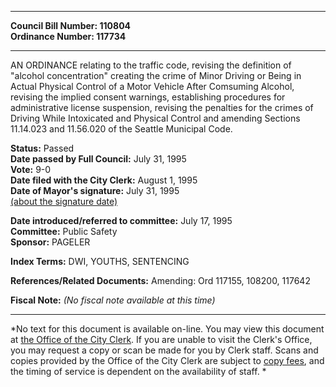 * * * * *  
  
**Council Bill Number: [](#h0)[](#h2)110804**   
**Ordinance Number: 117734**  
  
* * * * *  
  
AN ORDINANCE relating to the traffic code, revising the definition of "alcohol concentration" creating the crime of Minor Driving or Being in Actual Physical Control of a Motor Vehicle After Comsuming Alcohol, revising the implied consent warnings, establishing procedures for administrative license suspension, revising the penalties for the crimes of Driving While Intoxicated and Physical Control and amending Sections 11.14.023 and 11.56.020 of the Seattle Municipal Code.  
  
**Status:** Passed   
**Date passed by Full Council:** July 31, 1995   
**Vote:** 9-0   
**Date filed with the City Clerk:** August 1, 1995   
**Date of Mayor's signature:** July 31, 1995   
[(about the signature date)](/~public/approvaldate.htm)   
  
  
**Date introduced/referred to committee:** July 17, 1995   
**Committee:** Public Safety   
**Sponsor:** PAGELER   
  
**Index Terms:** DWI, YOUTHS, SENTENCING  
  
**References/Related Documents:** Amending: Ord 117155, 108200, 117642  
  
**Fiscal Note:** *(No fiscal note available at this time)*  
  
* * * * *  
  
*No text for this document is available on-line. You may view this document at [the Office of the City Clerk](http://www.seattle.gov/leg/clerk/contactUs.htm). If you are unable to visit the Clerk's Office, you may request a copy or scan be made for you by Clerk staff. Scans and copies provided by the Office of the City Clerk are subject to [copy fees](http://clerk.seattle.gov/~public/clerkfees.htm), and the timing of service is dependent on the availability of staff. *  
  
  
